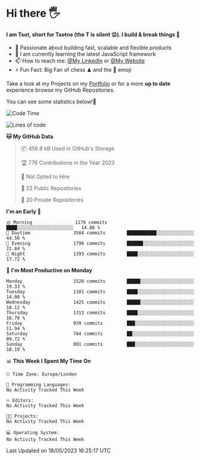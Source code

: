 # Hi there :raised_hand_with_fingers_splayed:
#### I am Tsot, short for Tsotne (the T is silent :wink:). I build & break things :space_invader:
- :telescope: Passionate about building fast, scalable and flexible products
- :seedling: I am currently learning the latest JavaScript framework 
- :mailbox: How to reach me: [@My LinkedIn](https://www.linkedin.com/in/tsotne-gvadzabia/) or [@My Website](https://tsotne.co.uk/contact)
- :zap: Fun Fact: Big Fan of chess ♟ and the 👾 emoji

Take a look at my Projects on my [Portfolio](https://tsotne.co.uk/) or for a more **up to date** experience browse my GitHub Repositories.

You can see some statistics below!:space_invader:
<!--START_SECTION:waka-->
![Code Time](http://img.shields.io/badge/Code%20Time-761%20hrs%202%20mins-blue)

![Lines of code](https://img.shields.io/badge/From%20Hello%20World%20I%27ve%20Written-4.8%20million%20lines%20of%20code-blue)

**🐱 My GitHub Data** 

> 📦 456.8 kB Used in GitHub's Storage 
 > 
> 🏆 776 Contributions in the Year 2023
 > 
> 🚫 Not Opted to Hire
 > 
> 📜 22 Public Repositories 
 > 
> 🔑 20 Private Repositories 
 > 
**I'm an Early 🐤** 

```text
🌞 Morning                1170 commits        ████░░░░░░░░░░░░░░░░░░░░░   14.88 % 
🌆 Daytime                3504 commits        ███████████░░░░░░░░░░░░░░   44.56 % 
🌃 Evening                1796 commits        ██████░░░░░░░░░░░░░░░░░░░   22.84 % 
🌙 Night                  1393 commits        ████░░░░░░░░░░░░░░░░░░░░░   17.72 % 
```
📅 **I'm Most Productive on Monday** 

```text
Monday                   1520 commits        █████░░░░░░░░░░░░░░░░░░░░   19.33 % 
Tuesday                  1101 commits        ████░░░░░░░░░░░░░░░░░░░░░   14.00 % 
Wednesday                1425 commits        █████░░░░░░░░░░░░░░░░░░░░   18.12 % 
Thursday                 1313 commits        ████░░░░░░░░░░░░░░░░░░░░░   16.70 % 
Friday                   939 commits         ███░░░░░░░░░░░░░░░░░░░░░░   11.94 % 
Saturday                 764 commits         ██░░░░░░░░░░░░░░░░░░░░░░░   09.72 % 
Sunday                   801 commits         ███░░░░░░░░░░░░░░░░░░░░░░   10.19 % 
```


📊 **This Week I Spent My Time On** 

```text
🕑︎ Time Zone: Europe/London

💬 Programming Languages: 
No Activity Tracked This Week

🔥 Editors: 
No Activity Tracked This Week

🐱‍💻 Projects: 
No Activity Tracked This Week

💻 Operating System: 
No Activity Tracked This Week
```


 Last Updated on 18/05/2023 16:25:17 UTC
<!--END_SECTION:waka-->
